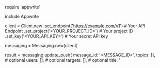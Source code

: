 require 'appwrite'

include Appwrite

client = Client.new
    .set_endpoint('https://example.com/v1') # Your API Endpoint
    .set_project('<YOUR_PROJECT_ID>') # Your project ID
    .set_key('<YOUR_API_KEY>') # Your secret API key

messaging = Messaging.new(client)

result = messaging.update_push(
    message_id: '<MESSAGE_ID>',
    topics: [], # optional
    users: [], # optional
    targets: [], # optional
    title: '<TITLE>', # optional
    body: '<BODY>', # optional
    data: {}, # optional
    action: '<ACTION>', # optional
    image: '[ID1:ID2]', # optional
    icon: '<ICON>', # optional
    sound: '<SOUND>', # optional
    color: '<COLOR>', # optional
    tag: '<TAG>', # optional
    badge: null, # optional
    draft: false, # optional
    scheduled_at: '', # optional
    content_available: false, # optional
    critical: false, # optional
    priority: MessagePriority::NORMAL # optional
)

